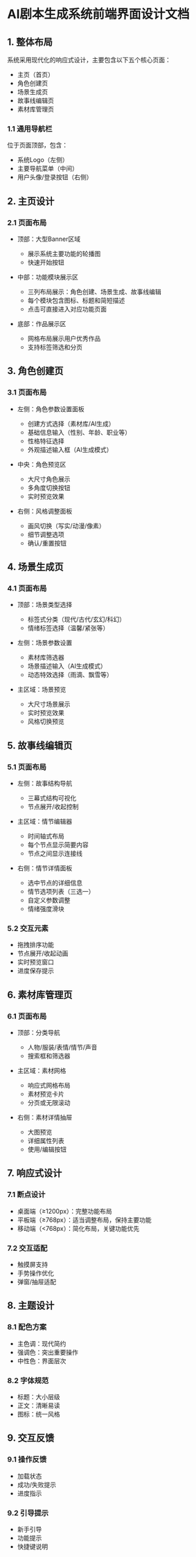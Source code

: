 # AI剧本生成系统前端界面设计文档

## 1. 整体布局

系统采用现代化的响应式设计，主要包含以下五个核心页面：
- 主页（首页）
- 角色创建页
- 场景生成页
- 故事线编辑页
- 素材库管理页

### 1.1 通用导航栏
位于页面顶部，包含：
- 系统Logo（左侧）
- 主要导航菜单（中间）
- 用户头像/登录按钮（右侧）

## 2. 主页设计

### 2.1 页面布局
- 顶部：大型Banner区域
  - 展示系统主要功能的轮播图
  - 快速开始按钮

- 中部：功能模块展示区
  - 三列布局展示：角色创建、场景生成、故事线编辑
  - 每个模块包含图标、标题和简短描述
  - 点击可直接进入对应功能页面

- 底部：作品展示区
  - 网格布局展示用户优秀作品
  - 支持标签筛选和分页

## 3. 角色创建页

### 3.1 页面布局
- 左侧：角色参数设置面板
  - 创建方式选择（素材库/AI生成）
  - 基础信息输入（性别、年龄、职业等）
  - 性格特征选择
  - 外观描述输入框（AI生成模式）

- 中央：角色预览区
  - 大尺寸角色展示
  - 多角度切换按钮
  - 实时预览效果

- 右侧：风格调整面板
  - 画风切换（写实/动漫/像素）
  - 细节调整选项
  - 确认/重置按钮

## 4. 场景生成页

### 4.1 页面布局
- 顶部：场景类型选择
  - 标签式分类（现代/古代/玄幻/科幻）
  - 情绪标签选择（温馨/紧张等）

- 左侧：场景参数设置
  - 素材库筛选器
  - 场景描述输入（AI生成模式）
  - 动态特效选择（雨滴、飘雪等）

- 主区域：场景预览
  - 大尺寸场景展示
  - 实时预览效果
  - 风格切换预览

## 5. 故事线编辑页

### 5.1 页面布局
- 左侧：故事结构导航
  - 三幕式结构可视化
  - 节点展开/收起控制

- 主区域：情节编辑器
  - 时间轴式布局
  - 每个节点显示简要内容
  - 节点之间显示连接线

- 右侧：情节详情面板
  - 选中节点的详细信息
  - 情节选项列表（三选一）
  - 自定义参数调整
  - 情绪强度滑块

### 5.2 交互元素
- 拖拽排序功能
- 节点展开/收起动画
- 实时预览窗口
- 进度保存提示

## 6. 素材库管理页

### 6.1 页面布局
- 顶部：分类导航
  - 人物/服装/表情/情节/声音
  - 搜索框和筛选器

- 主区域：素材网格
  - 响应式网格布局
  - 素材预览卡片
  - 分页或无限滚动

- 右侧：素材详情抽屉
  - 大图预览
  - 详细属性列表
  - 使用/编辑按钮

## 7. 响应式设计

### 7.1 断点设计
- 桌面端（≥1200px）：完整功能布局
- 平板端（≥768px）：适当调整布局，保持主要功能
- 移动端（<768px）：简化布局，关键功能优先

### 7.2 交互适配
- 触摸屏支持
- 手势操作优化
- 弹窗/抽屉适配

## 8. 主题设计

### 8.1 配色方案
- 主色调：现代简约
- 强调色：突出重要操作
- 中性色：界面层次

### 8.2 字体规范
- 标题：大小层级
- 正文：清晰易读
- 图标：统一风格

## 9. 交互反馈

### 9.1 操作反馈
- 加载状态
- 成功/失败提示
- 进度指示

### 9.2 引导提示
- 新手引导
- 功能提示
- 快捷键说明